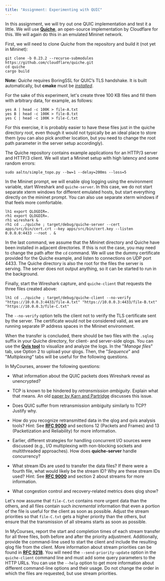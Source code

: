 ```yaml
---
title: "Assignment: Experimenting with QUIC"
---
```


In this assignment, we will try out one QUIC implementation and test it a little.
We will use **[Quiche](https://github.com/cloudflare/quiche)**, an open-source
implementation by Cloudflare for this. We will again do this in an emulated
Mininet network.

First, we will need to clone _Quiche_ from the repository and build it (not yet
in Mininet):

    git clone -b 0.23.2 --recurse-submodules https://github.com/cloudflare/quiche.git
    cd quiche
    cargo build

**Note:** _Quiche_ requires BoringSSL for QUIC’s TLS handshake.
It is built automatically, but **cmake** must be _[installed](https://command-not-found.com/cmake)_. 

For the sake of this experiment, let's create three 100 KB files and fill them
with arbitrary data, for example, as follows:

    yes A | head -c 100K > file-A.txt
    yes B | head -c 100K > file-B.txt
    yes C | head -c 100K > file-C.txt

For this exercise, it is probably easier to have these files just in the quiche
directory root, even though it would not typically be an ideal place to store them
(you can also pick another location, but you need to change the root path parameter
in the server setup accordingly).

The Quiche repository contains example applications for an HTTP/3 server and HTTP/3
client. We will start a Mininet setup with high latency and some random errors:

    sudo aalto/simple_topo.py --bw=1 --delay=200ms --loss=5

In the Mininet prompt, we will enable qlog logging using the environment variable,
start Wireshark and `quiche-server`. In this case, we do not start separate xterm
windows for different emulated hosts, but start everything directly on the
mininet prompt. You can also use separate xterm windows if that feels more
comfortable.

    lh1 export QLOGDIR=.
    rh1 export QLOGDIR=.
    rh1 wireshark &
    rh1 cd ../quiche ; target/debug/quiche-server --cert apps/src/bin/cert.crt --key apps/src/bin/cert.key --listen 0.0.0.0:4433 --root . &

In the last command, we assume that the Mininet directory and Quiche have been
installed in adjacent directories. If this is not the case, you may need to
change the path after the `cd` command. We will use the dummy certificate provided for
the Quiche example, and listen to connections on UDP port 4433. The Quiche
directory is also the root for the files the server is serving. The server does not
output anything, so it can be started to run in the background.

Finally, start the Wireshark capture, and `quiche-client` that requests the three
files created above:

    lh1 cd ../quiche ; target/debug/quiche-client --no-verify "https://10.0.0.3:4433/file-A.txt" "https://10.0.0.3:4433/file-B.txt" "https://10.0.0.3/file-C.txt"

The `--no-verify` option tells the client not to verify the TLS certificate sent by the server.
The certificate would not be considered valid, as we are running separate IP
address spaces in the Mininet environment.

When the transfer is concluded, there should be two files with the `.sqlog` suffix in
your Quiche directory, for client- and server-side qlogs. You can use the
**[Qvis tool](https://qvis.quictools.info/)** to visualize and analyze the logs.
In the "_Manage files_" tab, use Option 2 to upload your qlogs. Then, the
"_Sequence_" and "_Multiplexing_" tabs will be useful for the following
questions.

In MyCourses, answer the following questions:

- What information about the QUIC packets does Wireshark reveal as unencrypted?

- TCP is known to be hindered by _retransmission ambiguity_. Explain what
  that means. An old [paper by Karn and
  Partridge](https://dl.acm.org/doi/10.1145/55483.55484) discusses this issue.

- Does QUIC suffer from retransmission ambiguity similarly to TCP? Justify why.

- How do you recognize retransmitted data in the qlog and qvis analysis tools? Hint:
  See **[RFC 9000](https://datatracker.ietf.org/doc/html/rfc9000)** and sections
  12 (Packets and Frames) and 13 (Packetization and Reliability) for more
  information.

- Earlier, different strategies for handling concurrent I/O sources were discussed
  (e.g., I/O multiplexing with non-blocking sockets and multithreaded
  approaches). How does **quiche-server** handle concurrency?

- What stream IDs are used to transfer the data files? If there were a fourth
  file, what would likely be the stream ID? Why are these stream IDs used? Hint: See
  **[RFC 9000](https://datatracker.ietf.org/doc/html/rfc9000)** and section 2
  about streams for more information.

- What congestion control and recovery-related metrics does qlog show?

Let's now assume that `file-C.txt` contains more urgent data than the others,
and all files contain such _incremental_ information that even a portion of the
file is useful for the client as soon as possible. Adjust the stream priorities
so that `file-C.txt` gets a higher priority than the others, but ensure that the
transmission of all streams starts as soon as possible.

In MyCourses, report the start and completion times of each stream transfer for
all three files, both before and after the priority adjustment. Additionally,
provide the command-line used to start the client and include the resulting qlog
file from the client.
More information about stream priorities can be found in
**[RFC 9218](https://datatracker.ietf.org/doc/html/rfc9218)**.
You will need the `--send-priority-update` option in the `quiche-client` command
line and must add some query parameters to the HTTP URLs. You can use the `--help`
option to get more information about different command-line options and their
usage. Do not change the order in which the files are requested, but use stream
priorities.
